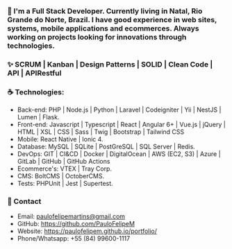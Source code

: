 ### 🚀 I'm a Full Stack Developer. Currently living in Natal, Rio Grande do Norte, Brazil. I have good experience in web sites, systems, mobile applications and ecommerces. Always working on projects looking for innovations through technologies.

### ✨ SCRUM | Kanban | Design Patterns | SOLID | Clean Code | API | APIRestful

### ☕ Technologies: 
- Back-end: PHP | Node.js | Python | Laravel | Codeigniter | Yii | NestJS | Lumen | Flask.
- Front-end: Javascript | Typescript | React | Angular 6+ | Vue.js | jQuery | HTML | XSL | CSS | Sass | Twig | Bootstrap | Tailwind CSS
- Mobile: React Native | Ionic 4.
- Database: MySQL | SQLite | PostGreSQL | SQL Server | Redis.
- DevOps: GIT | CI&CD | Docker | DigitalOcean | AWS (EC2, S3) | Azure | GitLab | GitHub | GitHub Actions
- Ecommerce's: VTEX | Tray Corp.
- CMS: BoltCMS | OctoberCMS.
- Tests: PHPUnit | Jest | Supertest.

### 📩 Contact
- Email: paulofelipemartins@gmail.com
- GitHub: https://github.com/PauloFelipeM
- Website: https://paulofelipem.github.io/portfolio/
- Phone/Whatsapp: +55 (84) 99600-1117

<!---
PauloFelipeM/PauloFelipeM is a ✨ special ✨ repository because its `README.md` (this file) appears on your GitHub profile.
You can click the Preview link to take a look at your changes.
--->
